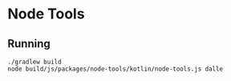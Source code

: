 # Node Tools


## Running

```
./gradlew build
node build/js/packages/node-tools/kotlin/node-tools.js dalle
```